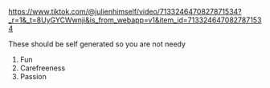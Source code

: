 https://www.tiktok.com/@julienhimself/video/7133246470827871534?_r=1&_t=8UyGYCWwnji&is_from_webapp=v1&item_id=7133246470827871534

These should be self generated so you are not needy

1. Fun
2. Carefreeness
3. Passion